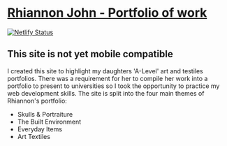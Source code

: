 # **[Rhiannon John - Portfolio of work](https://rhiannon-john-portfolio.netlify.app/)**
[![Netlify Status](https://api.netlify.com/api/v1/badges/8d4bccd1-f885-4d94-b8df-f610660af6cd/deploy-status)](https://app.netlify.com/sites/rhiannon-john-portfolio/deploys)

## **This site is not yet mobile compatible**

I created this site to highlight my daughters 'A-Level' art and testiles portfolios. There was a requirement for her to compile her work into a portfolio to present to universities so I took the opportunity to practice my web development skills.
The site is split into the four main themes of Rhiannon's portfolio:
- Skulls & Portraiture
- The Built Environment
- Everyday Items
- Art Textiles

